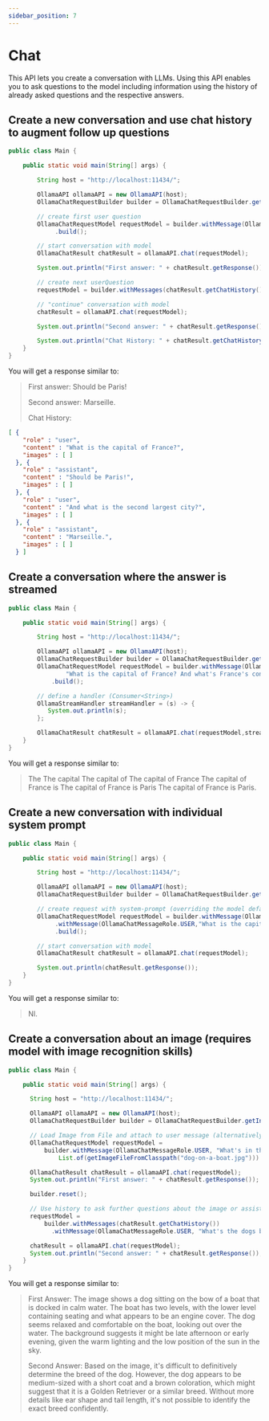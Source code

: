 ```yaml
---
sidebar_position: 7
---
```


# Chat

This API lets you create a conversation with LLMs. Using this API enables you to ask questions to the model including 
information using the history of already asked questions and the respective answers.

## Create a new conversation and use chat history to augment follow up questions

```java
public class Main {

    public static void main(String[] args) {

        String host = "http://localhost:11434/";

        OllamaAPI ollamaAPI = new OllamaAPI(host);
        OllamaChatRequestBuilder builder = OllamaChatRequestBuilder.getInstance(OllamaModelType.LLAMA2);

        // create first user question
        OllamaChatRequestModel requestModel = builder.withMessage(OllamaChatMessageRole.USER,"What is the capital of France?")
             .build();

        // start conversation with model
        OllamaChatResult chatResult = ollamaAPI.chat(requestModel);

        System.out.println("First answer: " + chatResult.getResponse());

        // create next userQuestion
        requestModel = builder.withMessages(chatResult.getChatHistory()).withMessage(OllamaChatMessageRole.USER,"And what is the second largest city?").build();

        // "continue" conversation with model
        chatResult = ollamaAPI.chat(requestModel);

        System.out.println("Second answer: " + chatResult.getResponse());

        System.out.println("Chat History: " + chatResult.getChatHistory());
    }
}

```
You will get a response similar to:

> First answer: Should be Paris!
> 
> Second answer: Marseille.
> 
> Chat History:

```json
[ {
    "role" : "user",
    "content" : "What is the capital of France?",
    "images" : [ ]
  }, {
    "role" : "assistant",
    "content" : "Should be Paris!",
    "images" : [ ]
  }, {
    "role" : "user",
    "content" : "And what is the second largest city?",
    "images" : [ ]
  }, {
    "role" : "assistant",
    "content" : "Marseille.",
    "images" : [ ]
  } ]
```

## Create a conversation where the answer is streamed

```java
public class Main {

    public static void main(String[] args) {

        String host = "http://localhost:11434/";

        OllamaAPI ollamaAPI = new OllamaAPI(host);
        OllamaChatRequestBuilder builder = OllamaChatRequestBuilder.getInstance(config.getModel());
        OllamaChatRequestModel requestModel = builder.withMessage(OllamaChatMessageRole.USER,
                "What is the capital of France? And what's France's connection with Mona Lisa?")
            .build();

        // define a handler (Consumer<String>)
        OllamaStreamHandler streamHandler = (s) -> {
           System.out.println(s);
        };

        OllamaChatResult chatResult = ollamaAPI.chat(requestModel,streamHandler);
    }
}
```
You will get a response similar to:

> The
> The capital
> The capital of
> The capital of France
> The capital of France is 
> The capital of France is Paris
> The capital of France is Paris.


## Create a new conversation with individual system prompt
```java
public class Main {

    public static void main(String[] args) {

        String host = "http://localhost:11434/";

        OllamaAPI ollamaAPI = new OllamaAPI(host);
        OllamaChatRequestBuilder builder = OllamaChatRequestBuilder.getInstance(OllamaModelType.LLAMA2);

        // create request with system-prompt (overriding the model defaults) and user question
        OllamaChatRequestModel requestModel = builder.withMessage(OllamaChatMessageRole.SYSTEM, "You are a silent bot that only says 'NI'. Do not say anything else under any circumstances!")
             .withMessage(OllamaChatMessageRole.USER,"What is the capital of France? And what's France's connection with Mona Lisa?")
             .build();

        // start conversation with model
        OllamaChatResult chatResult = ollamaAPI.chat(requestModel);

        System.out.println(chatResult.getResponse());
    }
}

```
You will get a response similar to:

> NI.

## Create a conversation about an image (requires model with image recognition skills)

```java
public class Main {

    public static void main(String[] args) {

      String host = "http://localhost:11434/";

      OllamaAPI ollamaAPI = new OllamaAPI(host);
      OllamaChatRequestBuilder builder = OllamaChatRequestBuilder.getInstance(OllamaModelType.LLAVA);

      // Load Image from File and attach to user message (alternatively images could also be added via URL)
      OllamaChatRequestModel requestModel =
          builder.withMessage(OllamaChatMessageRole.USER, "What's in the picture?",
              List.of(getImageFileFromClasspath("dog-on-a-boat.jpg"))).build();

      OllamaChatResult chatResult = ollamaAPI.chat(requestModel);
      System.out.println("First answer: " + chatResult.getResponse());

      builder.reset();

      // Use history to ask further questions about the image or assistant answer
      requestModel =
          builder.withMessages(chatResult.getChatHistory())
            .withMessage(OllamaChatMessageRole.USER, "What's the dogs breed?").build();

      chatResult = ollamaAPI.chat(requestModel);
      System.out.println("Second answer: " + chatResult.getResponse());
    }
}
```

You will get a response similar to:

> First Answer: The image shows a dog sitting on the bow of a boat that is docked in calm water. The boat has two levels, with the lower level containing seating and what appears to be an engine cover. The dog seems relaxed and comfortable on the boat, looking out over the water. The background suggests it might be late afternoon or early evening, given the warm lighting and the low position of the sun in the sky.
>
> Second Answer: Based on the image, it's difficult to definitively determine the breed of the dog. However, the dog appears to be medium-sized with a short coat and a brown coloration, which might suggest that it is a Golden Retriever or a similar breed. Without more details like ear shape and tail length, it's not possible to identify the exact breed confidently.